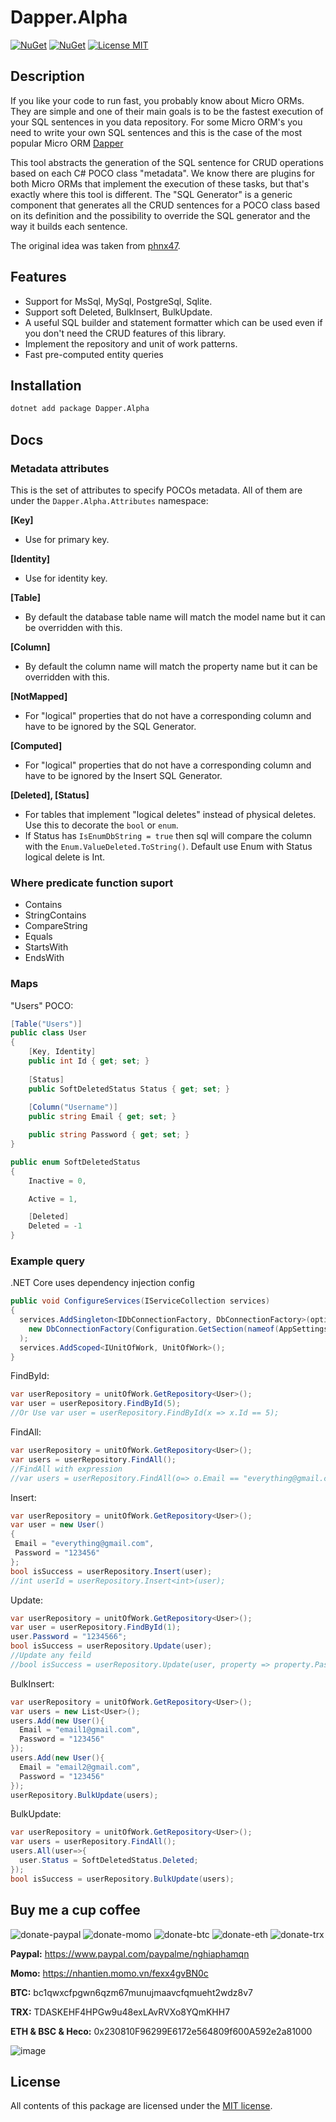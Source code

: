 # Dapper.Alpha
[![NuGet](https://img.shields.io/nuget/v/Dapper.Alpha.svg)](https://www.nuget.org/packages/Dapper.Alpha)
[![NuGet](https://img.shields.io/nuget/dt/Dapper.Alpha.svg)](https://www.nuget.org/packages/Dapper.Alpha)
[![License MIT](https://img.shields.io/badge/license-MIT-green.svg)](https://opensource.org/licenses/MIT)

## Description
If you like your code to run fast, you probably know about Micro ORMs.
They are simple and one of their main goals is to be the fastest execution of your SQL sentences in you data repository.
For some Micro ORM's you need to write your own SQL sentences and this is the case of the most popular Micro ORM [Dapper](https://github.com/DapperLib/Dapper)

This tool abstracts the generation of the SQL sentence for CRUD operations based on each C# POCO class "metadata".
We know there are plugins for both Micro ORMs that implement the execution of these tasks, but that's exactly where this tool is different. The "SQL Generator" is a generic component
that generates all the CRUD sentences for a POCO class based on its definition and the possibility to override the SQL generator and the way it builds each sentence.

The original idea was taken from [phnx47](https://github.com/phnx47/dapper-repositories).
## Features
- Support for MsSql, MySql, PostgreSql, Sqlite.
- Support soft Deleted, BulkInsert, BulkUpdate.
- A useful SQL builder and statement formatter which can be used even if you don't need the CRUD features of this library.
- Implement the repository and unit of work patterns.
- Fast pre-computed entity queries

## Installation

```sh
dotnet add package Dapper.Alpha
```

## Docs
### Metadata attributes
This is the set of attributes to specify POCOs metadata. All of them are under the `Dapper.Alpha.Attributes` namespace:

**[Key]**  
- Use for primary key.

**[Identity]**  
- Use for identity key.

**[Table]**  
- By default the database table name will match the model name but it can be overridden with this.

**[Column]**  
- By default the column name will match the property name but it can be overridden with this.

**[NotMapped]**  
- For "logical" properties that do not have a corresponding column and have to be ignored by the SQL Generator.

**[Computed]**  
- For "logical" properties that do not have a corresponding column and have to be ignored by the Insert SQL Generator.

**[Deleted], [Status]**  
- For tables that implement "logical deletes" instead of physical deletes. Use this to decorate the `bool` or `enum`.
- If Status has `IsEnumDbString = true` then sql will compare the column with the `Enum.ValueDeleted.ToString()`. Default use Enum with Status logical delete is Int.

 ### Where predicate function suport
 - Contains
 - StringContains
 - CompareString
 - Equals
 - StartsWith
 - EndsWith
 
 ### Maps

"Users" POCO:

```c#
[Table("Users")]
public class User
{
    [Key, Identity]
    public int Id { get; set; }
    
    [Status]
    public SoftDeletedStatus Status { get; set; }
    
    [Column("Username")]
    public string Email { get; set; }

    public string Password { get; set; }
}
```
```c#
public enum SoftDeletedStatus
{
    Inactive = 0,

    Active = 1,

    [Deleted]
    Deleted = -1
}
```
### Example query

.NET Core uses dependency injection config
```c#
public void ConfigureServices(IServiceCollection services)
{
  services.AddSingleton<IDbConnectionFactory, DbConnectionFactory>(option =>
    new DbConnectionFactory(Configuration.GetSection(nameof(AppSettings))[nameof(AppSettings.ConnectionString)], Metadata.SqlDialect.MsSql)
  );
  services.AddScoped<IUnitOfWork, UnitOfWork>();
}
```
FindById:

```c#
var userRepository = unitOfWork.GetRepository<User>();
var user = userRepository.FindById(5);
//Or Use var user = userRepository.FindById(x => x.Id == 5); 
```  

FindAll:

```c#
var userRepository = unitOfWork.GetRepository<User>();
var users = userRepository.FindAll();
//FindAll with expression
//var users = userRepository.FindAll(o=> o.Email == "everything@gmail.com");
```  


Insert:

```c#
var userRepository = unitOfWork.GetRepository<User>();
var user = new User()
{
 Email = "everything@gmail.com",
 Password = "123456"
};
bool isSuccess = userRepository.Insert(user);
//int userId = userRepository.Insert<int>(user);
```

Update:

```c#
var userRepository = unitOfWork.GetRepository<User>();
var user = userRepository.FindById(1);
user.Password = "1234566";
bool isSuccess = userRepository.Update(user);
//Update any feild
//bool isSuccess = userRepository.Update(user, property => property.Password);
```
BulkInsert:

```c#
var userRepository = unitOfWork.GetRepository<User>();
var users = new List<User>();
users.Add(new User(){
  Email = "email1@gmail.com",
  Password = "123456"
});
users.Add(new User(){
  Email = "email2@gmail.com",
  Password = "123456"
});
userRepository.BulkUpdate(users);
```

BulkUpdate:

```c#
var userRepository = unitOfWork.GetRepository<User>();
var users = userRepository.FindAll();
users.All(user=>{
  user.Status = SoftDeletedStatus.Deleted;
});
bool isSuccess = userRepository.BulkUpdate(users);
```

## Buy me a cup coffee
![donate-paypal](https://user-images.githubusercontent.com/44061499/136683350-9176a5e9-b0f5-42b8-a809-1021a8141cc0.png)
![donate-momo](https://user-images.githubusercontent.com/44061499/136800805-29321b18-eceb-41ee-87b1-5c7e8a7ad81b.png)
![donate-btc](https://user-images.githubusercontent.com/44061499/136683352-53dde31c-6a7e-45d3-ad77-d7d86876a456.png)
![donate-eth](https://user-images.githubusercontent.com/44061499/136683356-239a9537-ecc9-414c-8acd-2dcace3e10b7.png)
![donate-trx](https://user-images.githubusercontent.com/44061499/136683362-5adad679-25cb-4aec-84c5-461ca3844120.png)

**Paypal:** https://www.paypal.com/paypalme/nghiaphamqn

**Momo:** https://nhantien.momo.vn/fexx4gvBN0c

**BTC:** bc1qwxcfpgwn6qzm67munujmaavcfqmueht2wdz8v7

**TRX:** TDASKEHF4HPGw9u48exLAvRVXo8YQmKHH7

**ETH & BSC & Heco:** 0x230810F96299E6172e564809f600A592e2a81000

![image](https://user-images.githubusercontent.com/44061499/136688224-3aa3af74-8bff-4a31-b0d5-e510a31ccf67.png)
## License

All contents of this package are licensed under the [MIT license](https://opensource.org/licenses/MIT).
